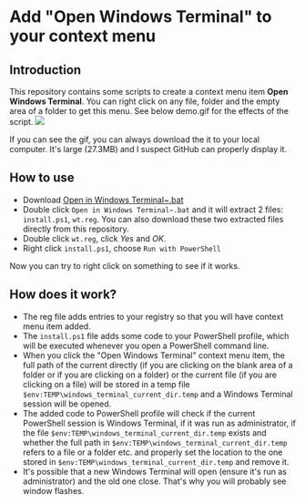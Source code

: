 # Add "Open Windows Terminal" to your context menu

## Introduction
This repository contains some scripts to create a context menu item **Open Windows Terminal**. You can right click on any file, folder and the empty area of a folder to get this menu. See below demo.gif for the effects of the script.
<img src="https://github.com/yangshuairocks/Open_in_Windows_Terminal/raw/master/demo.gif">

If you can see the gif, you can always download the it to your local computer. It's large (27.3MB) and I suspect GitHub can properly display it. 

## How to use
* Download [Open in Windows Terminal~.bat](https://github.com/yangshuairocks/Open_in_Windows_Terminal/raw/master/Open%20in%20Windows%20Terminal%7E.bat)
* Double click `Open in Windows Terminal~.bat` and it will extract 2 files: `install.ps1`, `wt.reg`. You can also download these two extracted files directly from this repository.
* Double click `wt.reg`, click *Yes* and *OK*.
* Right click `install.ps1`, choose `Run with PowerShell`

Now you can try to right click on something to see if it works.


## How does it work?
* The reg file adds entries to your registry so that you will have context menu item added.
* The `install.ps1` file adds some code to your PowerShell profile, which will be executed whenever you open a PowerShell command line.
* When you click the "Open Windows Terminal" context menu item, the full path of the current directly (if you are clicking on the blank area of a folder or if you are clicking on a folder) or the current file (if you are clicking on a file) will be stored in a temp file `$env:TEMP\windows_terminal_current_dir.temp` and a Windows Terminal session will be opened.
* The added code to PowerShell profile will check if the current PowerShell session is Windows Terminal, if it was run as administrator, if the file `$env:TEMP\windows_terminal_current_dir.temp` exists and whether the full path in `$env:TEMP\windows_terminal_current_dir.temp` refers to a file or a folder etc. and properly set the location to the one stored in `$env:TEMP\windows_terminal_current_dir.temp` and remove it.
* It's possible that a new Windows Terminal will open (ensure it's run as administrator) and the old one close. That's why you will probably see window flashes.  
